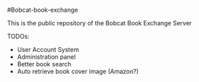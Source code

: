#Bobcat-book-exchange

This is the public repository of the Bobcat Book Exchange Server

TODOs:
+ User Account System
+ Administration panel
+ Better book search
+ Auto retrieve book cover image (Amazon?)
